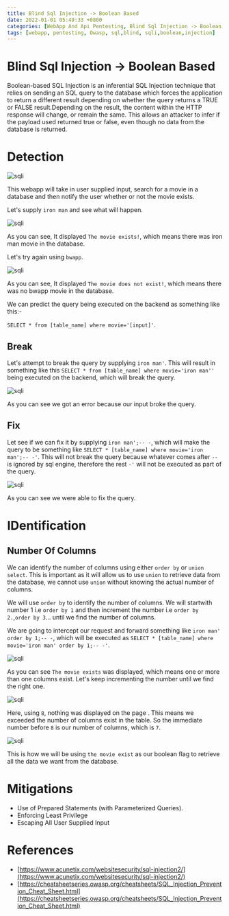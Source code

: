 ```yaml
---
title: Blind Sql Injection -> Boolean Based
date: 2022-01-01 05:49:33 +0800
categories: [WebApp And Api Pentesting, Blind Sql Injection -> Boolean Based]
tags: [webapp, pentesting, Owasp, sql,blind, sqli,boolean,injection]     # TAG names should always be lowercase
---
```


# Blind Sql Injection -> Boolean Based

Boolean-based SQL Injection is an inferential SQL Injection technique that relies on sending an SQL query to the database which forces the application to return a different result depending on whether the query returns a TRUE or FALSE result.Depending on the result, the content within the HTTP response will change, or remain the same. This allows an attacker to infer if the payload used returned true or false, even though no data from the database is returned. 

# Detection

![sqli](https://raw.githubusercontent.com/cyberkhalid/cyberkhalid.github.io/main/assets/img/ipentest/sqlib1.png)

This webapp will take in user supplied input, search for a movie in a database and then notify the user whether or not the movie exists.

Let's supply `iron man` and see what will happen. 

![sqli](https://raw.githubusercontent.com/cyberkhalid/cyberkhalid.github.io/main/assets/img/ipentest/sqlib2.png)

As you can see, It displayed `The movie exists!`, which means there was iron man movie in the database.

Let's try again using `bwapp`.

![sqli](https://raw.githubusercontent.com/cyberkhalid/cyberkhalid.github.io/main/assets/img/ipentest/sqlib3.png)

As you can see, It displayed `The movie does not exist!`, which means there was no bwapp movie in the database.

 We can predict the query being executed on the backend as something like this:- 
 
`SELECT * from [table_name] where movie='[input]'`.

## Break

Let's attempt to break the query by supplying `iron man'`. This will result in something like this `SELECT * from [table_name] where movie='iron man''` being executed on the backend, which will break the query.

![sqli](https://raw.githubusercontent.com/cyberkhalid/cyberkhalid.github.io/main/assets/img/ipentest/sqlib4.png)

As you can see we got an error because our input broke the query.

## Fix

Let see if we can fix it by supplying `iron man';-- -`, which will make the query to be something like `SELECT * [table_name] where movie='iron man';-- -'`. This will not break the query because whatever comes after `--` is ignored by sql engine, therefore the rest `-'` will not be executed as part of the query.

![sqli](https://raw.githubusercontent.com/cyberkhalid/cyberkhalid.github.io/main/assets/img/ipentest/sqlib5.png)

As you can see we were able to fix the query.

# IDentification

## Number Of Columns

We can identify the number of columns using either `order by` or `union select`. This is important as it will allow us to use `union` to retrieve data from the database, we cannot use `union` without knowing the actual number of columns.

We will use `order by` to identify the number of columns. We will startwith number 1 i.e `order by 1` and then increment the number i.e `order by 2.`,`order by 3`... until we find the number of columns.

We are going to intercept our request and forward something like `iron man' order by 1;-- -`, which will be executed as `SELECT * [table_name] where movie='iron man' order by 1;-- -'`.

![sqli](https://raw.githubusercontent.com/cyberkhalid/cyberkhalid.github.io/main/assets/img/ipentest/sqlib7.png)

As you can see `The movie exists` was displayed, which means one or more than one columns exist. Let's keep incrementing the number until we find the right one.

![sqli](https://raw.githubusercontent.com/cyberkhalid/cyberkhalid.github.io/main/assets/img/ipentest/sqlib8.png)

Here, using `8`, nothing was displayed on the page . This means we exceeded the number of columns exist in the table. So the immediate number before `8` is our number of columns, which is `7`.

![sqli](https://raw.githubusercontent.com/cyberkhalid/cyberkhalid.github.io/main/assets/img/ipentest/sqlib9.png)

This is how we will be using `the movie exist` as our boolean flag to retrieve all the data we want from the database.

# Mitigations

- Use of Prepared Statements (with Parameterized Queries).
- Enforcing Least Privilege
- Escaping All User Supplied Input

# References

- [https://www.acunetix.com/websitesecurity/sql-injection2/](https://www.acunetix.com/websitesecurity/sql-injection2/)
- [https://cheatsheetseries.owasp.org/cheatsheets/SQL_Injection_Prevention_Cheat_Sheet.html](https://cheatsheetseries.owasp.org/cheatsheets/SQL_Injection_Prevention_Cheat_Sheet.html)
